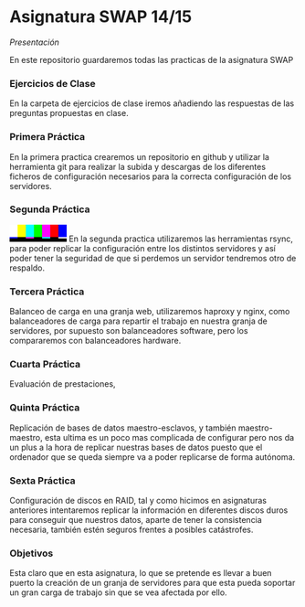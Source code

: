 Asignatura SWAP 14/15
=====================
*Presentación*

En este repositorio guardaremos todas las practicas de la asignatura SWAP

### Ejercicios de Clase
En la carpeta de ejercicios de clase iremos añadiendo las respuestas de las preguntas propuestas en clase.

### Primera Práctica
En la primera practica crearemos un repositorio en github y utilizar la herramienta git para realizar la subida y descargas de los diferentes ficheros de configuración necesarios para la correcta configuración de los servidores.

### Segunda Práctica
<img src="/resources/prueba.jpg" alt="Logo RSync" width="100" height="30">
En la segunda practica utilizaremos las herramientas rsync, para poder replicar la configuración entre los distintos servidores y así poder tener la seguridad de que si perdemos un servidor tendremos otro de respaldo. 

### Tercera Práctica
Balanceo de carga en una granja web, utilizaremos haproxy y nginx, como balanceadores de carga para repartir el trabajo en nuestra granja de servidores, por supuesto son balanceadores software, pero los compararemos con balanceadores hardware.

### Cuarta Práctica
Evaluación de prestaciones, 

### Quinta Práctica
Replicación de bases de datos maestro-esclavos, y también maestro-maestro, esta ultima es un poco mas complicada de configurar pero nos da un plus a la hora de replicar nuestras bases de datos puesto que el ordenador que se queda siempre va a poder replicarse de forma autónoma.

### Sexta Práctica
Configuración de discos en RAID, tal y como hicimos en asignaturas anteriores intentaremos replicar la información en diferentes discos duros para conseguir que nuestros datos, aparte de tener la consistencia necesaria, también estén seguros frentes a posibles catástrofes.

### Objetivos
Esta claro que en esta asignatura, lo que se pretende es llevar a buen puerto la creación de un granja de servidores para que esta pueda soportar un gran carga de trabajo sin que se vea afectada por ello.
<!--
![Imagen de Prueba](/resources/prueba.jpg = 100x50)
-->